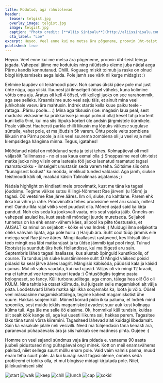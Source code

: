 ```yaml
---
title: Kodutud, aga rahulolevad
header:
  teaser: telgist.jpg
  overlay_image: telgist.jpg
  image: telgist.jpg
  caption: "Photo credit: [**Aliis Sinisalu**](http://aliissinisalu.com)"
  cta_label: "Loe"
excerpt: Heyoo. Veel enne kui me metsa ära põgeneme, proovin üht-teist teiega jagada. Vahepeal jäime me kodutuks ning nüüdseks oleme juba nädal aega Pärnu kandis konnutanud. Chilll. Koguaeg miskit toimub ja raske on olnud blogi kirjutamiseks aega leida. Pole jamh see värk nii kerge midagist :)  
published: true
---
```

Heyoo. Veel enne kui me metsa ära põgeneme, proovin üht-teist teiega jagada. Vahepeal jäime me kodutuks ning nüüdseks oleme juba nädal aega Pärnu kandis konnutanud. Chilll. Koguaeg miskit toimub ja raske on olnud blogi kirjutamiseks aega leida. Pole jamh see värk nii kerge midagist :)

Eelmine laupäev oli teistmoodi päev. Noh samas ükski päev pole mul just ühte nägu, aga siiski. Iluunest jäi ilmselgelt öösel väheks, kuna kolimine võttis oma aja. Äratus oli kell 4 öösel, või kellegi jaoks on see varahommik, aga see selleks. Kraamisime auto veel asju täis, et ainult mina veel juhikohale vaevu ära mahtusin. Indrek startis kella kuue paiku teele - rattaga...Pärnu poole... :) Mina aga tiksusin (loe: magasin laua peal, sest madratsi viskasime ka prükkarisse ja mujal polnud olla) keset tühja korterit kuni kella 9-ni, kui ma siis lõpuks korteri üle andsin järgmistele üürnikele. Peale väikest Haabersti parkla chilli liikusin ma lõpuks väikese sugulase süntsile, vahet pole, et ma jõudsin 5h varem. Õhtu poole veits zombiena liikusin ma Pärnu poole ja siis veel suurema zombiena oli ju veel vaja meil klempsidega hängima minna. Tegus, igatahes!

Möödunud nädal on möödunud seda ja teist tehes. Kolmapäeval oli meil väljasõit Tallinnasse - no ei saa kaua eemal olla ;) Shoppasime veel üht-teist matka jaoks ning viisin oma lasteaia töö jaoks laenatud raamatud tagasi raamatukokku - ilmselgelt unustasin seda varem teha. Sõitsime siis oma "kunagisest kodust" ka mööda, imelikud tunded valdasid. Aga jamh, siukse teistmoodi käik oli, maakad käisin Talinalinnas asjatamas ;)

Nädala highlight on kindlasti meie proovimatk, kust me täna ka tagasi jõudsime. Tegime väikse sutsu Kilingi-Nõmmest Rae järveni (u 15km) ja tagasi. Öö veetsime Rae järve ääres. Ilm oli, siuke, no kahtlane. Parem ehk ikka kui vihm ja rahe. Proovimatka tehes proovisime veel aru saada, millest meil Oandu-Ikla rajal võiks veel puudust olla. Mõned asjad said ka kirja pandud. Noh eks seda ka jooksvalt vaata, mis seal vajaka jääb. Õnneks on vahepeal asulad ka, kust saab nii mõndagi juurde muretseda. Seljakoti tunnetus on ka ehk enam-vähem käes, allpool ka pilte tõestuseks, et AUSALT ka minul on seljakott - kõike ei vea Indrek ;) Muidugi ilma seljakotita oleks vahvam lipata, aga pole hullu :) Harjub ära. Suht cool tüüp jämmis eile meiega seal Rae järve ääres. Mingi itaallasest rastavend, kes lihtsalt üksi teeb mingit osa läbi matkarajast ja ta üldse jämmib igal pool ringi. Tulnud Rootsist ja suundub üks hetk Hollandisse, kui ma õigesti aru sain. Septembris läheb tagasi Itaaliasse, kus alustab õpinguid kunstikoolis, of course. Ta tundus jah siuke kunstiinimene suht :D Mingid väiksed poisid pidasid ka seal järve ääres laagrit. Mängisid käbisõda, püüdsid kala ja käisid ujumas. Mul oli valus vaadata, kui nad ujusid. Väljas oli vb mingi 12 kraadi, ma ei tahtnud vee temperatuuri teada :) Õhtusöögiks tegime pasta bologneset, so fancy. Küll turbonuudlitega, aga cmon, täiega hea oli! Öö oli KÜLM. Nina tahtis ka otsast külmuda, kui julgesin selle magamiskoti alt välja pista. Loodetavasti läheb matka ajal ikka soojemaks ka, loota ju võib. Öösel veel mässasime magamiskottidega, tegime kahest magamiskotist ühe suure. Hakkas soojem küll. Mõned korrad pidin ikka paluma, et Indrek mind spooniks, sest muidu tekkis magamiskoti avadest suur auk kust kolinaga külma tuli. Aga üle me selle öö elasime. Ok, hommikul küll tundsin, kuidas siit sealt kõik kange oli, aga kui uuesti liikuma sai, hakkas parem. Tagasitee läks täna tunni võrra kiiremini. Tagasiteed lähevad alati kuidagi libedamalt. Sain ka vasakule jalale neli vesivilli. Need ma tühjendasin täna kenasti ära, paranevad pühapäevaks ära ja siis hakkab see madness pihta. Oujeee :)

Homme on veel sajandi sündmus vaja ära pidada e. vanaema 90 aasta juubeli pidustused ning pühapäeval ongi minek. Kott on meil enamsvähems pakitud, niiet sellega suurt möllu enam pole. Vaid vaim valmis panna, muud enam teha suurt pole. Ja kui kunagi sealt tagasi oleme, õnneks seda probleemi ei tohiks olla, et mul blogisse midagi kirjutada pole. Niiet, jällekuulmiseni siis!

![start]({{site.baseurl}}/images/start.jpg)
![walk]({{site.baseurl}}/images/walk.jpg)
![keep]({{site.baseurl}}/images/keep.jpg)
![chill]({{site.baseurl}}/images/chill.jpg)
![lunch]({{site.baseurl}}/images/lunch.jpg)
![cap]({{site.baseurl}}/images/cap.jpg)
![sokid]({{site.baseurl}}/images/sokid.jpg)
